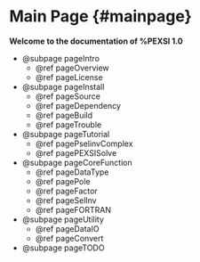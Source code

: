 Main Page           {#mainpage}
=========

**Welcome to the documentation of %PEXSI 1.0**

<!-- TODO Add the remaining secondary directory structure -->

- @subpage pageIntro
  - @ref pageOverview
  - @ref pageLicense
- @subpage pageInstall
  - @ref pageSource
  - @ref pageDependency
  - @ref pageBuild
  - @ref pageTrouble
- @subpage pageTutorial
  - @ref pagePselinvComplex
  - @ref pagePEXSISolve
- @subpage pageCoreFunction
  - @ref pageDataType
  - @ref pagePole
  - @ref pageFactor
  - @ref pageSelInv
  - @ref pageFORTRAN
- @subpage pageUtility
  - @ref pageDataIO
  - @ref pageConvert
- @subpage pageTODO
